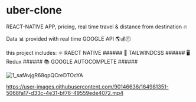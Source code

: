 # uber-clone
REACT-NATIVE APP, pricing, real time travel & distance from destination 🔥

Data 📊 provided with real time GOOGLE API 🌎💰🕘

this project includes:
⚛️ RAECT NATIVE ######
🎨 TAILWINDCSS ######
🖥️ Redux ######
📚 GOOGLE AUTOCOMPLETE ######

![1_safAvjgR68qpQCreDTOcYA](https://user-images.githubusercontent.com/90146636/164981496-62164c93-52a4-4c33-ac61-f8874f858acb.png)


https://user-images.githubusercontent.com/90146636/164981351-5068fa17-d33c-4e31-bf76-49559ede4072.mp4
